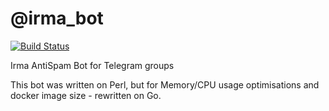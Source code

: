 # @irma_bot

[![Build Status](https://travis-ci.org/kak-tus/irma_bot.svg?branch=master)](https://travis-ci.org/kak-tus/irma_bot)

Irma AntiSpam Bot for Telegram groups

This bot was written on Perl, but for Memory/CPU usage optimisations and docker image size - rewritten on Go.
